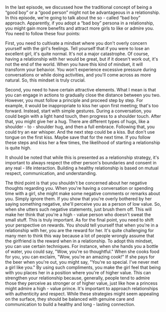 In the last episode, we discussed how the traditional concept of being a “good boy” or a “good person” might not be advantageous in a relationship. In this episode, we're going to talk about the so - called “bad boy” approach. Apparently, if you adopt a “bad boy” persona in a relationship, you might gain more benefits and attract more girls to like or admire you. You need to follow these four points:

  

First, you need to cultivate a mindset where you don't overly concern yourself with the girl's feelings. Tell yourself that if you were to lose an excellent girl, it's quite normal. It's not a major catastrophe. Of course, having a relationship with her would be great, but if it doesn't work out, it's not the end of the world. When you have this kind of mindset, it will transform your behavior. You won't experience excessive pressure during conversations or while doing activities, and you'll come across as more natural. So, this mindset is truly crucial.

  

Second, you need to have certain attractive elements. What I mean is that you can engage in actions to gradually close the distance between you two. However, you must follow a principle and proceed step by step. For example, it would be inappropriate to kiss her upon first meeting; that's too forward. Instead, start with simple gestures. During a conversation, you could begin with a light hand touch, then progress to a shoulder touch. After that, you might give her a hug. There are different types of hugs, like a shoulder - to - shoulder hug, and then a full embrace. Following that, you could try an ear whisper. And the next step could be a kiss. But don't use tongue on the first kiss. Maybe save that for the next time. If you follow these steps and kiss her a few times, the likelihood of starting a relationship is quite high.

  

It should be noted that while this is presented as a relationship strategy, it's important to always respect the other person's boundaries and consent in any real - life interaction. Building a healthy relationship is based on mutual respect, communication, and understanding.


The third point is that you shouldn't be concerned about her negative thoughts regarding you. When you're having a conversation or spending time with a girl, she might make some negative comments or remarks about you. Simply ignore them. If you show that you're overly bothered by her saying something negative, she'll perceive you as a person of low value. So, when she utters such negative statements, just brush them off. This will make her think that you're a high - value person who doesn't sweat the small stuff. This is truly important. As for the final point, you need to shift your perspective on rewards. You should tell yourself that when you're in a relationship with her, you are the reward for her. It's quite challenging for many men to think this way because a lot of people wrongly assume that the girlfriend is the reward when in a relationship. To adopt this mindset, you can use certain techniques. For instance, when she hands you a bottle of water, you could say, "Wow, you're so thoughtful." When she cooks food for you, you can exclaim, "Wow, you're an amazing cook!" If she pays for the beer when you're out, you might say, "You're so special. I've never met a girl like you." By using such compliments, you make the girl feel that being with you places her in a position where you're of higher value. This can strengthen your relationship because, generally, people tend to admire those they perceive as stronger or of higher value, just like how a princess might admire a high - value prince. It's important to approach relationships with authenticity and respect. While these strategies might seem appealing on the surface, they should be balanced with genuine care and communication to build a healthy and long - lasting connection.